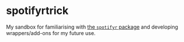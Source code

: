 # spotifyrtrick
My sandbox for familiarising with [the `spotifyr` package]([url](https://www.rcharlie.com/spotifyr/)) and developing wrappers/add-ons for my future use.
